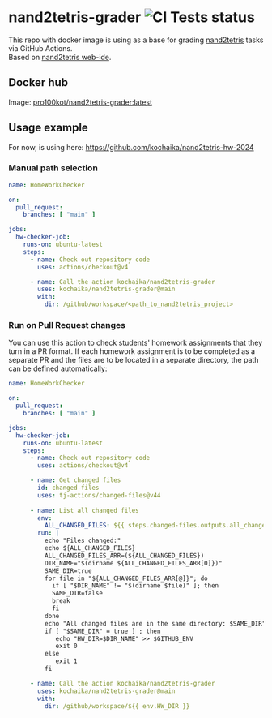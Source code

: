 # nand2tetris-grader ![CI Tests status](https://github.com/kochaika/nand2tetris-grader/actions/workflows/ci.yml/badge.svg)

This repo with docker image is using as a base for grading [nand2tetris](https://www.nand2tetris.org/) tasks via GitHub Actions.  
Based on [nand2tetris web-ide](https://github.com/nand2tetris/web-ide).

## Docker hub
Image: [pro100kot/nand2tetris-grader:latest](https://hub.docker.com/repository/docker/pro100kot/nand2tetris-grader/)

## Usage example
For now, is using here: https://github.com/kochaika/nand2tetris-hw-2024

### Manual path selection
```yaml
name: HomeWorkChecker

on:
  pull_request:
    branches: [ "main" ]

jobs:
  hw-checker-job:
    runs-on: ubuntu-latest
    steps:
      - name: Check out repository code
        uses: actions/checkout@v4

      - name: Call the action kochaika/nand2tetris-grader
        uses: kochaika/nand2tetris-grader@main
        with:
          dir: /github/workspace/<path_to_nand2tetris_project>
```

### Run on Pull Request changes
You can use this action to check students' homework assignments that they turn in a PR format. 
If each homework assignment is to be completed as a separate PR and the files are to be located in a separate directory, 
the path can be defined automatically:

```yaml
name: HomeWorkChecker

on:
  pull_request:
    branches: [ "main" ]

jobs:
  hw-checker-job:
    runs-on: ubuntu-latest
    steps:
      - name: Check out repository code
        uses: actions/checkout@v4

      - name: Get changed files
        id: changed-files
        uses: tj-actions/changed-files@v44
        
      - name: List all changed files
        env:
          ALL_CHANGED_FILES: ${{ steps.changed-files.outputs.all_changed_files }}
        run: |
          echo "Files changed:"
          echo ${ALL_CHANGED_FILES}
          ALL_CHANGED_FILES_ARR=(${ALL_CHANGED_FILES})
          DIR_NAME="$(dirname ${ALL_CHANGED_FILES_ARR[0]})"
          SAME_DIR=true
          for file in "${ALL_CHANGED_FILES_ARR[@]}"; do 
            if [ "$DIR_NAME" != "$(dirname $file)" ]; then
            SAME_DIR=false
            break
            fi
          done
          echo "All changed files are in the same directory: $SAME_DIR"
          if [ "$SAME_DIR" = true ] ; then
             echo "HW_DIR=$DIR_NAME" >> $GITHUB_ENV
             exit 0
          else
             exit 1
          fi     

      - name: Call the action kochaika/nand2tetris-grader
        uses: kochaika/nand2tetris-grader@main
        with:
          dir: /github/workspace/${{ env.HW_DIR }}

```
 
